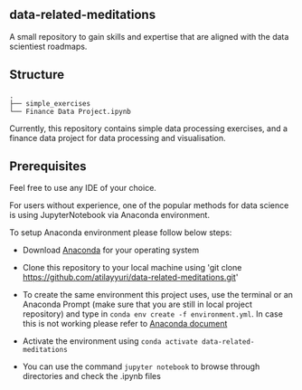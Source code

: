 ## data-related-meditations
A small repository to gain skills and expertise that are aligned with the data scientiest roadmaps.

## Structure

```
.
├── simple_exercises
└── Finance Data Project.ipynb 

```
Currently, this repository contains simple data processing exercises, and a finance data project for data processing and visualisation.

## Prerequisites

Feel free to use any IDE of your choice. 

For users without experience, one of the popular methods for data science is using JupyterNotebook via Anaconda environment.


To setup Anaconda environment please follow below steps:

- Download [Anaconda](https://www.anaconda.com/products/distribution) for your operating system

- Clone this repository to your local machine using 'git clone https://github.com/atilayyuri/data-related-meditations.git'

- To create the same environment this project uses, use the terminal or an Anaconda Prompt (make sure that you are still in local project repository) and type in ```conda env create -f environment.yml```. In case this is not working please refer to [Anaconda document](https://conda.io/projects/conda/en/latest/user-guide/tasks/manage-environments.html#)

- Activate the environment using ```conda activate data-related-meditations```

- You can use the command ```jupyter notebook``` to browse through directories and check the .ipynb files
